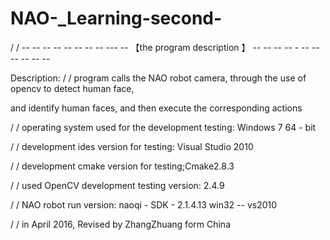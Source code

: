 # NAO-_Learning-second-

/ / -- -- -- -- -- -- -- -- --- -- 【the program description 】 -- -- -- -- - -- -- -- -- -- --

Description: / / program calls the NAO robot camera, through the use of opencv to detect human face, 

and identify human faces, and then execute the corresponding actions

/ / operating system used for the development testing: Windows 7 64 - bit

/ / development ides version for testing: Visual Studio 2010

/ / development cmake version for testing;Cmake2.8.3

/ / used OpenCV development testing version: 2.4.9

/ / NAO robot run version: naoqi - SDK - 2.1.4.13 win32 -- vs2010

/ / in April 2016, Revised by ZhangZhuang form China 
